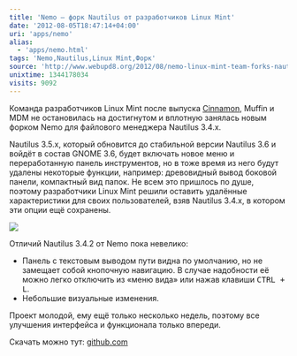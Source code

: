 ```yaml
---
title: 'Nemo – форк Nautilus от разработчиков Linux Mint'
date: '2012-08-05T18:47:14+04:00'
uri: 'apps/nemo'
alias: 
  - 'apps/nemo.html'
tags: 'Nemo,Nautilus,Linux Mint,Форк'
source: 'http://www.webupd8.org/2012/08/nemo-linux-mint-team-forks-nautilus.html'
unixtime: 1344178034
visits: 9092
---
```

Команда разработчиков Linux Mint после выпуска [Cinnamon](apps/cinnamon-1-4), Muffin и MDM не остановилась на достигнутом и вплотную занялась новым форком Nemo для файлового менеджера Nautilus 3.4.x.

Nautilus 3.5.x, который обновится до стабильной версии Nautilus 3.6 и войдёт в состав GNOME 3.6, будет включать новое меню и переработанную панель инструментов, но в тоже время из него будут удалены некоторые функции, например: древовидный вывод боковой панели, компактный вид папок. Не всем это пришлось по душе, поэтому разработчики Linux Mint решили оставить удалённые характеристики для своих пользователей, взяв Nautilus 3.4.x, в котором эти опции ещё сохранены.

[![](img/2012/08/05/18-00/nemo-linux-mint-team-forks-nautilus-1-7717487710-o.jpg)](img/2012/08/05/18-00/nemo-linux-mint-team-forks-nautilus-1-7717487710-o.jpg)

Отличий Nautilus 3.4.2 от Nemo пока невелико:

*   Панель с текстовым выводом пути видна по умолчанию, но не замещает собой кнопочную навигацию. В случае надобности её можно легко отключить из «меню вида» или нажав клавиши <kbd>CTRL + L</kbd>.
*   Небольшие визуальные изменения.

Проект молодой, ему ещё только несколько недель, поэтому все улучшения интерфейса и функционала только впереди.

Скачать можно тут: [github.com](https://github.com/linuxmint/nemo)
